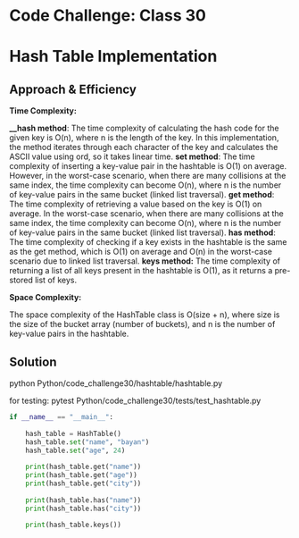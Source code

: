# Code Challenge: Class 30
# Hash Table Implementation

## Approach & Efficiency

**Time Complexity:**

**__hash method**: The time complexity of calculating the hash code for the given key is O(n), where n is the length of the key. In this implementation, the method iterates through each character of the key and calculates the ASCII value using ord, so it takes linear time.
**set method**: The time complexity of inserting a key-value pair in the hashtable is O(1) on average. However, in the worst-case scenario, when there are many collisions at the same index, the time complexity can become O(n), where n is the number of key-value pairs in the same bucket (linked list traversal).
**get method**: The time complexity of retrieving a value based on the key is O(1) on average. In the worst-case scenario, when there are many collisions at the same index, the time complexity can become O(n), where n is the number of key-value pairs in the same bucket (linked list traversal).
**has method**: The time complexity of checking if a key exists in the hashtable is the same as the get method, which is O(1) on average and O(n) in the worst-case scenario due to linked list traversal.
**keys method:** The time complexity of returning a list of all keys present in the hashtable is O(1), as it returns a pre-stored list of keys.

**Space Complexity:**

The space complexity of the HashTable class is O(size + n), where size is the size of the bucket array (number of buckets), and n is the number of key-value pairs in the hashtable.

## Solution

python Python/code_challenge30/hashtable/hashtable.py

for testing: pytest Python/code_challenge30/tests/test_hashtable.py


```python
if __name__ == "__main__":
  
    hash_table = HashTable()
    hash_table.set("name", "bayan")
    hash_table.set("age", 24)
    
    print(hash_table.get("name"))  
    print(hash_table.get("age"))  
    print(hash_table.get("city")) 
    
    print(hash_table.has("name"))  
    print(hash_table.has("city"))  
    
    print(hash_table.keys())  

```